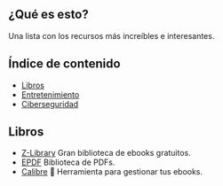 ## ¿Qué es esto?
Una lista con los recursos más increíbles e interesantes.

## Índice de contenido

- [Libros](#libros)
- [Entretenimiento](#entretenimiento)
- [Ciberseguridad](#ciberseguridad)

## Libros

- [Z-Library](https://es.z-lib.org/) Gran biblioteca de ebooks gratuitos.
- [EPDF](https://epdf.mx/) Biblioteca de PDFs.
- [Calibre](https://calibre-ebook.com/) :star2: Herramienta para gestionar tus ebooks.

